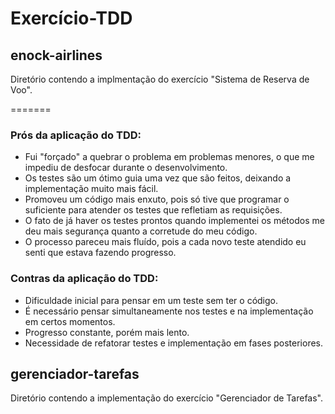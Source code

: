 # Exercício-TDD

## enock-airlines
Diretório contendo a implmentação do exercício "Sistema de Reserva de Voo".


=======
### Prós da aplicação do TDD:
- Fui "forçado" a quebrar o problema em problemas menores, o que me impediu de desfocar durante o desenvolvimento.
- Os testes são um ótimo guia uma vez que são feitos, deixando a implementação muito mais fácil.
- Promoveu um código mais enxuto, pois só tive que programar o suficiente para atender os testes que refletiam as requisições.
- O fato de já haver os testes prontos quando implementei os métodos me deu mais segurança quanto a corretude do meu código.
- O processo pareceu mais fluído, pois a cada novo teste atendido eu senti que estava fazendo progresso.

### Contras da aplicação do TDD:
- Dificuldade inicial para pensar em um teste sem ter o código.
- É necessário pensar simultaneamente nos testes e na implementação em certos momentos.
- Progresso constante, porém mais lento.
- Necessidade de refatorar testes e implementação em fases posteriores.


## gerenciador-tarefas
Diretório contendo a implementação do exercício "Gerenciador de Tarefas".
